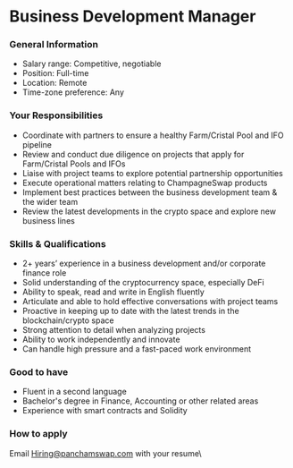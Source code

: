 # Business Development Manager

### General Information

* Salary range: Competitive, negotiable
* Position: Full-time
* Location: Remote
* Time-zone preference: Any

### Your Responsibilities

* Coordinate with partners to ensure a healthy Farm/Cristal Pool and IFO pipeline
* Review and conduct due diligence on projects that apply for Farm/Cristal Pools and IFOs
* Liaise with project teams to explore potential partnership opportunities
* Execute operational matters relating to ChampagneSwap products
* Implement best practices between the business development team & the wider team
* Review the latest developments in the crypto space and explore new business lines

### Skills & Qualifications

* 2+ years’ experience in a business development and/or corporate finance role
* Solid understanding of the cryptocurrency space, especially DeFi
* Ability to speak, read and write in English fluently
* Articulate and able to hold effective conversations with project teams
* Proactive in keeping up to date with the latest trends in the blockchain/crypto space
* Strong attention to detail when analyzing projects
* Ability to work independently and innovate
* Can handle high pressure and a fast-paced work environment

### Good to have

* Fluent in a second language
* Bachelor's degree in Finance, Accounting or other related areas
* Experience with smart contracts and Solidity

### How to apply

Email [Hiring@panchamswap.com](mailto:Hiring@panchamswap.com) with your resume\
